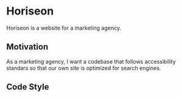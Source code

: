 # Horiseon
Horiseon is a website for a marketing agency.

## Motivation
As a marketing agency, I want a codebase that follows accessibility standars so that our own site is optimized for search engines. 

## Code Style
